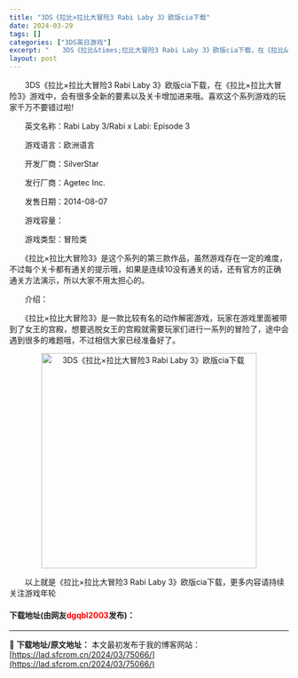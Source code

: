 ```yaml
---
title: "3DS《拉比×拉比大冒险3 Rabi Laby 3》欧版cia下载"
date: 2024-03-29
tags: []
categories: ["3DS英日游戏"]
excerpt: "　　3DS《拉比&times;拉比大冒险3 Rabi Laby 3》欧版cia下载，在《拉比&times;拉比大冒险3》游戏中，会有很多全新的要素以及关卡增加进来哦。喜欢这个系列游戏的玩家千万不要错过啦! 　　英文名称：Rabi Laby 3/Rabi x Labi: Episode 3 　　游戏语&hellip;"
layout: post
---
```


 <p>　　3DS《拉比&times;拉比大冒险3 Rabi Laby 3》欧版cia下载，在《拉比&times;拉比大冒险3》游戏中，会有很多全新的要素以及关卡增加进来哦。喜欢这个系列游戏的玩家千万不要错过啦!</p> <p>　　英文名称：Rabi Laby 3/Rabi x Labi: Episode 3</p> <p>　　游戏语言：欧洲语言</p> <p>　　开发厂商：SilverStar</p> <p>　　发行厂商：Agetec Inc.</p> <p>　　发售日期：2014-08-07</p> <p>　　游戏容量：</p> <p>　　游戏类型：冒险类</p> <p>　　《拉比&times;拉比大冒险3》是这个系列的第三款作品，虽然游戏存在一定的难度，不过每个关卡都有通关的提示哦，如果是连续10没有通关的话，还有官方的正确通关方法演示，所以大家不用太担心的。</p> <p>　　介绍：</p> <p>　　《拉比&times;拉比大冒险3》是一款比较有名的动作解密游戏，玩家在游戏里面被带到了女王的宫殿，想要逃脱女王的宫殿就需要玩家们进行一系列的冒险了，途中会遇到很多的难题哦，不过相信大家已经准备好了。</p> <p align="center"><img align="" border="0" src="https://lad.sfcrom.cn/wp-content/uploads/2024/03/20240329_6606340546d4c.jpg" width="388" alt="3DS《拉比×拉比大冒险3 Rabi Laby 3》欧版cia下载" /></p> <p>　　以上就是《拉比&times;拉比大冒险3 Rabi Laby 3》欧版cia下载，更多内容请持续关注游戏年轮</p> <p><h4>下载地址(由网友<font color="red">dgqbl2003</font>发布)：</h4></p> 

---
📖 **下载地址/原文地址：** 本文最初发布于我的博客网站：[https://lad.sfcrom.cn/2024/03/75066/](https://lad.sfcrom.cn/2024/03/75066/)
